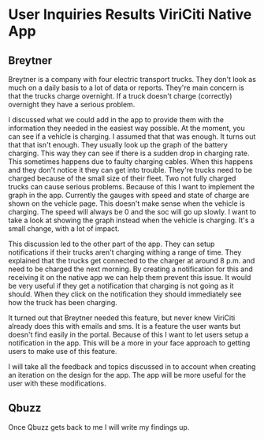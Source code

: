 # User Inquiries Results ViriCiti Native App
## Breytner
Breytner is a company with four electric transport trucks. They don't look as much on a daily basis to a lot of data or reports. They're main concern is that the trucks charge overnight. If a truck doesn't charge (correctly) overnight they have a serious problem.

I discussed what we could add in the app to provide them with the information they needed in the easiest way possible. At the moment, you can see if a vehicle is charging. I assumed that that was enough. It turns out that that isn't enough. They usually look up the graph of the battery charging. This way they can see if there is a sudden drop in charging rate. This sometimes happens due to faulty charging cables. When this happens and they don't notice it they can get into trouble. They're trucks need to be charged because of the small size of their fleet. Two not fully charged trucks can cause serious problems. Because of this I want to implement the graph in the app. Currently the gauges with speed and state of charge are shown on the vehicle page. This doesn't make sense when the vehicle is charging. The speed will always be 0 and the soc will go up slowly. I want to take a look at showing the graph instead when the vehicle is charging. It's a small change, with a lot of impact.

This discussion led to the other part of the app. They can setup notifications if their trucks aren't charging withing a range of time. They explained that the trucks get connected to the charger at around 8 p.m. and need to be charged the next morning. By creating a notification for this and receiving it on the native app we can help them prevent this issue. It would be very useful if they get a notification that charging is not going as it should. When they click on the notification they should immediately see how the truck has been charging.

It turned out that Breytner needed this feature, but never knew ViriCiti already does this with emails and sms. It is a feature the user wants but doesn't find easily in the portal. Because of this I want to let users setup a notification in the app. This will be a more in your face approach to getting users to make use of this feature.

I will take all the feedback and topics discussed in to account when creating an iteration on the design for the app. The app will be more useful for the user with these modifications.

## Qbuzz
Once Qbuzz gets back to me I will write my findings up.
